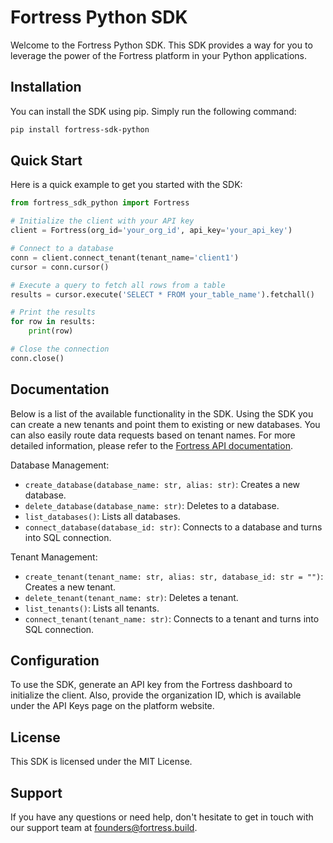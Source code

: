 # Fortress Python SDK

Welcome to the Fortress Python SDK. This SDK provides a way for you to leverage the power of the Fortress platform in your Python applications.

## Installation

You can install the SDK using pip. Simply run the following command:

```bash
pip install fortress-sdk-python
```

## Quick Start

Here is a quick example to get you started with the SDK:

```python
from fortress_sdk_python import Fortress

# Initialize the client with your API key
client = Fortress(org_id='your_org_id', api_key='your_api_key')

# Connect to a database
conn = client.connect_tenant(tenant_name='client1')
cursor = conn.cursor()

# Execute a query to fetch all rows from a table
results = cursor.execute('SELECT * FROM your_table_name').fetchall()

# Print the results
for row in results:
    print(row)

# Close the connection
conn.close()
```

## Documentation

Below is a list of the available functionality in the SDK. Using the SDK you can create a new tenants and point them to existing or new databases. You can also easily route data requests based on tenant names. For more detailed information, please refer to the [Fortress API documentation](https://docs.fortress.build).

Database Management:

- `create_database(database_name: str, alias: str)`: Creates a new database.
- `delete_database(database_name: str)`: Deletes to a database.
- `list_databases()`: Lists all databases.
- `connect_database(database_id: str)`: Connects to a database and turns into SQL connection.

Tenant Management:

- `create_tenant(tenant_name: str, alias: str, database_id: str = "")`: Creates a new tenant.
- `delete_tenant(tenant_name: str)`: Deletes a tenant.
- `list_tenants()`: Lists all tenants.
- `connect_tenant(tenant_name: str)`: Connects to a tenant and turns into SQL connection.

## Configuration

To use the SDK, generate an API key from the Fortress dashboard to initialize the client. Also, provide the organization ID, which is available under the API Keys page on the platform website.

## License

This SDK is licensed under the MIT License.

## Support

If you have any questions or need help, don't hesitate to get in touch with our support team at founders@fortress.build.
